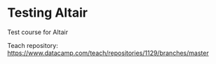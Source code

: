 # Testing Altair

Test course for Altair

Teach repository: https://www.datacamp.com/teach/repositories/1129/branches/master

